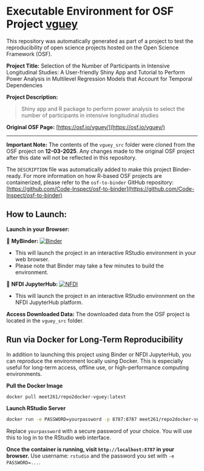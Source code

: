 # Executable Environment for OSF Project [vguey](https://osf.io/vguey/)

This repository was automatically generated as part of a project to test the reproducibility of open science projects hosted on the Open Science Framework (OSF).

**Project Title:** Selection of the Number of Participants in Intensive Longitudinal Studies: A User-friendly Shiny App and Tutorial to Perform Power Analysis in Multilevel Regression Models that Account for Temporal Dependencies

**Project Description:**
> Shiny app and R package to perform power analysis to select the number of participants in intensive longitudinal studies

**Original OSF Page:** [https://osf.io/vguey/](https://osf.io/vguey/)

---

**Important Note:** The contents of the `vguey_src` folder were cloned from the OSF project on **12-03-2025**. Any changes made to the original OSF project after this date will not be reflected in this repository.

The `DESCRIPTION` file was automatically added to make this project Binder-ready. For more information on how R-based OSF projects are containerized, please refer to the `osf-to-binder` GitHub repository: [https://github.com/Code-Inspect/osf-to-binder](https://github.com/Code-Inspect/osf-to-binder)

## How to Launch:

**Launch in your Browser:**

🚀 **MyBinder:** [![Binder](https://mybinder.org/badge_logo.svg)](https://mybinder.org/v2/gh/code-inspect-binder/osf_vguey/HEAD?urlpath=rstudio)

   * This will launch the project in an interactive RStudio environment in your web browser.
   * Please note that Binder may take a few minutes to build the environment.

🚀 **NFDI JupyterHub:** [![NFDI](https://nfdi-jupyter.de/images/nfdi_badge.svg)](https://hub.nfdi-jupyter.de/r2d/gh/code-inspect-binder/osf_vguey/HEAD?urlpath=rstudio)

   * This will launch the project in an interactive RStudio environment on the NFDI JupyterHub platform.

**Access Downloaded Data:**
The downloaded data from the OSF project is located in the `vguey_src` folder.

## Run via Docker for Long-Term Reproducibility

In addition to launching this project using Binder or NFDI JupyterHub, you can reproduce the environment locally using Docker. This is especially useful for long-term access, offline use, or high-performance computing environments.

**Pull the Docker Image**

```bash
docker pull meet261/repo2docker-vguey:latest
```

**Launch RStudio Server**

```bash
docker run -e PASSWORD=yourpassword -p 8787:8787 meet261/repo2docker-vguey
```
Replace `yourpassword` with a secure password of your choice. You will use this to log in to the RStudio web interface.

**Once the container is running, visit `http://localhost:8787` in your browser.**
Use username: `rstudio` and the password you set with `-e PASSWORD=...`.
